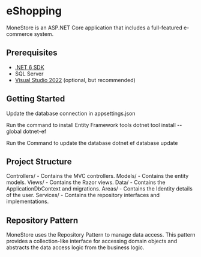 # eShopping

MoneStore is an ASP.NET Core application that includes a full-featured e-commerce system.

## Prerequisites

- [.NET 6 SDK](https://dotnet.microsoft.com/download/dotnet/6.0)
- SQL Server
- [Visual Studio 2022](https://visualstudio.microsoft.com/vs/) (optional, but recommended)

## Getting Started

Update the database connection in appsettings.json

Run the command to install Entity Framework tools
dotnet tool install --global dotnet-ef

Run the Command to update the database
dotnet ef database update

## Project Structure
Controllers/ - Contains the MVC controllers.
Models/ - Contains the entity models.
Views/ - Contains the Razor views.
Data/ - Contains the ApplicationDbContext and migrations.
Areas/ - Contains the Identity details of the user.
Services/ - Contains the repository interfaces and implementations.

## Repository Pattern
MoneStore uses the Repository Pattern to manage data access. This pattern provides a collection-like interface for accessing domain objects and abstracts the data access logic from the business logic.








